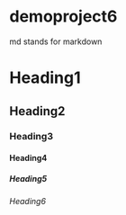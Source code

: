# demoproject6
md stands for markdown
# Heading1
## Heading2
### Heading3
#### Heading4
##### Heading5
###### Heading6
